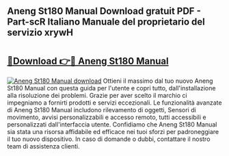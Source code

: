 ## Aneng St180 Manual Download gratuit PDF - Part-scR Italiano Manuale del proprietario del servizio xrywH

# <h2><a href="http://dfd3rp.blite.top/?on=Aneng+St180+Manual">🔗Download 👉🔴 Aneng St180 Manual</a></h2>

[![Aneng St180 Manual download](https://i.imgur.com/lujVjoI.png)](http://dfd3rp.blite.top/?on=Aneng+St180+Manual)
Ottieni il massimo dal tuo nuovo Aneng St180 Manual con questa guida per l'utente e copri tutto, dall'installazione alla risoluzione dei problemi. Grazie per aver scelto il marchio ci impegniamo a fornirti prodotti e servizi eccezionali. Le funzionalità avanzate di Aneng St180 Manual includono rilevamento di oggetti, Sensori di movimento, avvisi personalizzabili e accesso remoto, tutti accessibili e personalizzati dall'interfaccia utente. Confidiamo che Aneng St180 Manual sia stata una risorsa affidabile ed efficace nei tuoi sforzi per padroneggiare il tuo nuovo dispositivo. In caso di domande o dubbi, contattare il nostro team di assistenza clienti.
